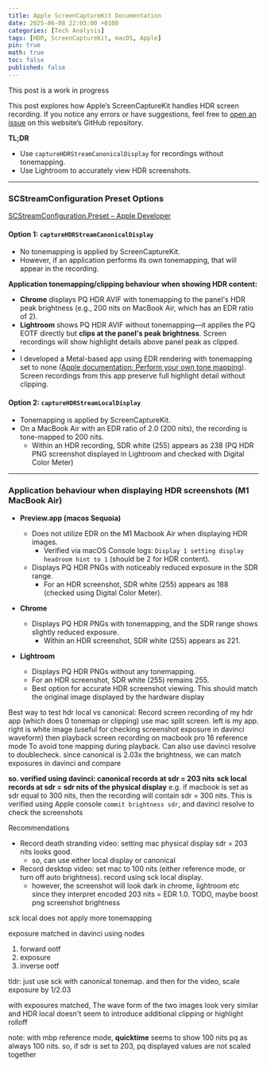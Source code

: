 ```yaml
---
title: Apple ScreenCaptureKit Documentation  
date: 2025-06-08 22:03:00 +0100  
categories: [Tech Analysis]  
tags: [HDR, ScreenCaptureKit, macOS, Apple]  
pin: true  
math: true  
toc: false
published: false
---
```


This post is a work in progress

This post explores how Apple’s ScreenCaptureKit handles HDR screen recording. If you notice any errors or have suggestions, feel free to [open an issue](https://github.com/AndrewKeYanzhe/andrewkeyanzhe.github.io/issues) on this website’s GitHub repository.

**TL;DR**
- Use `captureHDRStreamCanonicalDisplay` for recordings without tonemapping.
- Use Lightroom to accurately view HDR screenshots.


---

### SCStreamConfiguration Preset Options  
[SCStreamConfiguration.Preset – Apple Developer](https://developer.apple.com/documentation/screencapturekit/scstreamconfiguration/preset)

#### Option 1: `captureHDRStreamCanonicalDisplay`
- No tonemapping is applied by ScreenCaptureKit.
- However, if an application performs its own tonemapping, that will appear in the recording. 

**Application tonemapping/clipping behaviour when showing HDR content:**
  - **Chrome** displays PQ HDR AVIF with tonemapping to the panel's HDR peak brightness (e.g., 200 nits on MacBook Air, which has an EDR ratio of 2).
  - **Lightroom** shows PQ HDR AVIF without tonemapping—it applies the PQ EOTF directly but **clips at the panel's peak brightness**. Screen recordings will show highlight details above panel peak as clipped.
  - 
  - I developed a Metal-based app using EDR rendering with tonemapping set to none ([Apple documentation: Perform your own tone mapping](https://developer.apple.com/documentation/metal/performing-your-own-tone-mapping)). Screen recordings from this app preserve full highlight detail without clipping.

#### Option 2: `captureHDRStreamLocalDisplay`
- Tonemapping is applied by ScreenCaptureKit.
- On a MacBook Air with an EDR ratio of 2.0 (200 nits), the recording is tone-mapped to 200 nits.
  - Within an HDR recording, SDR white (255) appears as 238 (PQ HDR PNG screenshot displayed in Lightroom and checked with Digital Color Meter)

---

### Application behaviour when displaying HDR screenshots (M1 MacBook Air)

- **Preview.app (macos Sequoia)**
  - Does not utilize EDR on the M1 Macbook Air when displaying HDR images.
    - Verified via macOS Console logs: `Display 1 setting display headroom hint to 1` (should be 2 for HDR content).
  - Displays PQ HDR PNGs with noticeably reduced exposure in the SDR range.
    - For an HDR screenshot, SDR white (255) appears as 188 (checked using Digital Color Meter).

- **Chrome**
  - Displays PQ HDR PNGs with tonemapping, and the SDR range shows slightly reduced exposure.
    - Within an HDR screenshot, SDR white (255) appears as 221.

- **Lightroom**
  - Displays PQ HDR PNGs without any tonemapping.
  - For an HDR screenshot, SDR white (255) remains 255.
  - Best option for accurate HDR screenshot viewing. This should match the original image displayed by the hardware display


Best way to test hdr local vs canonical:
Record screen recording of my hdr app (which does 0 tonemap or clipping)
use mac split screen. left is my app. right is white image (useful for checking screenshot exposure in davinci waveform)
then playback screen recording on macbook pro 16 reference mode To avoid tone mapping during playback.
Can also use davinci resolve to doublecheck. since canonical is 2.03x the brightness, we can match exposures in davinci and compare

**so. verified using davinci: canonical records at sdr = 203 nits**
**sck local records at sdr = sdr nits of the physical display**
e.g. if macbook is set as sdr equal to 300 nits, then the recording will contain sdr = 300 nits. This is verified using Apple console `commit brightness sdr`, and davinci resolve to check the screenshots

Recommendations
 - Record death stranding video: setting mac physical display sdr = 203 nits looks good. 
    - so, can use either local display or canonical
 - Record desktop video: set mac to 100 nits (either reference mode, or turn off auto brightness). record using sck local display.
    - however, the screenshot will look dark in chrome, lightroom etc since they interpret encoded 203 nits = EDR 1.0. TODO, maybe boost png screenshot brightness


sck local does not apply more tonemapping

exposure matched in davinci using nodes 
1. forward ootf
2. exposure
3. inverse ootf

tldr: just use sck with canonical tonemap. and then for the video, scale exposure by 1/2.03



with exposures matched, The wave form of the two images look very similar and HDR local doesn't seem to introduce additional clipping or highlight rolloff



note: with mbp reference mode, **quicktime** seems to show 100 nits pq as always 100 nits. so, if sdr is set to 203, pq displayed values are not scaled together